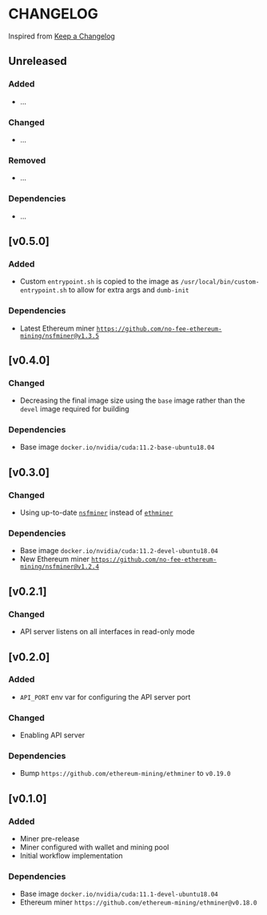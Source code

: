 # CHANGELOG

Inspired from [Keep a Changelog](https://keepachangelog.com/en/1.0.0/)

## Unreleased
### Added
- ...

### Changed
- ...

### Removed
- ...

### Dependencies
- ...

## [v0.5.0]
### Added
- Custom `entrypoint.sh` is copied to the image as `/usr/local/bin/custom-entrypoint.sh` to allow
  for extra args and `dumb-init`

### Dependencies
- Latest Ethereum miner [`https://github.com/no-fee-ethereum-mining/nsfminer@v1.3.5`](https://github.com/no-fee-ethereum-mining/nsfminer/releases/tag/v1.3.5)


## [v0.4.0]
### Changed
- Decreasing the final image size using the `base` image rather than
  the `devel` image required for building

### Dependencies
- Base image `docker.io/nvidia/cuda:11.2-base-ubuntu18.04`


## [v0.3.0]
### Changed
- Using up-to-date [`nsfminer`](https://github.com/no-fee-ethereum-mining/nsfminer) instead of [`ethminer`](https://github.com/ethereum-mining/ethminer)

### Dependencies
- Base image `docker.io/nvidia/cuda:11.2-devel-ubuntu18.04`
- New Ethereum miner [`https://github.com/no-fee-ethereum-mining/nsfminer@v1.2.4`](https://github.com/no-fee-ethereum-mining/nsfminer/releases/tag/v1.2.4)


## [v0.2.1]
### Changed
- API server listens on all interfaces in read-only mode

## [v0.2.0]
### Added
- `API_PORT` env var for configuring the API server port

### Changed
- Enabling API server

### Dependencies
- Bump `https://github.com/ethereum-mining/ethminer` to `v0.19.0`

## [v0.1.0]
### Added
- Miner pre-release
- Miner configured with wallet and mining pool
- Initial workflow implementation

### Dependencies
- Base image `docker.io/nvidia/cuda:11.1-devel-ubuntu18.04`
- Ethereum miner `https://github.com/ethereum-mining/ethminer@v0.18.0`
